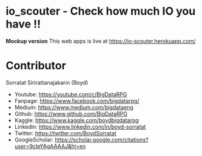# io_scouter - Check how much IO you have !!

**Mockup version**
This web apps is live at https://io-scouter.herokuapp.com/




# Contributor
Sorratat Sirirattanajakarin (Boyd)

- Youtube: https://youtube.com/c/BigDataRPG
- Fanpage: https://www.facebook.com/bigdatarpg/
- Medium: https://www.medium.com/bigdataeng
- Github: https://www.github.com/BigDataRPG
- Kaggle: https://www.kaggle.com/boydbigdatarpg
- Linkedin: https://www.linkedin.com/in/boyd-sorratat
- Twitter: https://twitter.com/BoydSorratat
- GoogleScholar: https://scholar.google.com/citations?user=9cIeYAgAAAAJ&hl=en



